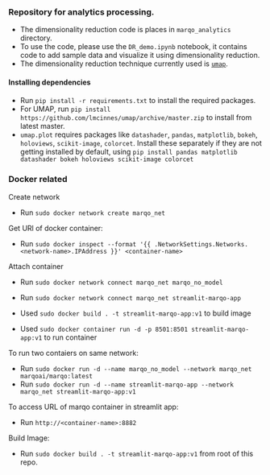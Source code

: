 ### Repository for analytics processing.

- The dimensionality reduction code is places in `marqo_analytics` directory.
- To use the code, please use the `DR_demo.ipynb` notebook, it contains code to add sample data and visualize it using dimensionality reduction.
- The dimensionality reduction technique currently used is [`umap`](https://github.com/lmcinnes/umap).

#### Installing dependencies
- Run `pip install -r requirements.txt` to install the required packages. 
- For UMAP, run `pip install https://github.com/lmcinnes/umap/archive/master.zip` to install from latest master.
- `umap.plot` requires packages like `datashader`, `pandas`, `matplotlib`, `bokeh`, `holoviews`, `scikit-image`, `colorcet`. Install these separately if they are not getting installed by default, using `pip install pandas matplotlib datashader bokeh holoviews scikit-image colorcet`


### Docker related

Create network
- Run `sudo docker network create marqo_net`

Get URl of docker container:
- Run `sudo docker inspect --format '{{ .NetworkSettings.Networks.<network-name>.IPAddress }}' <container-name>`

Attach container
- Run `sudo docker network connect marqo_net marqo_no_model`
- Run `sudo docker network connect marqo_net streamlit-marqo-app`

- Used `sudo docker build . -t streamlit-marqo-app:v1`  to build image
- Used `sudo docker container run -d -p 8501:8501 streamlit-marqo-app:v1` to run container

To run two contaiers on same network:
- Run `sudo docker run -d --name marqo_no_model --network marqo_net marqoai/marqo:latest`
- Run `sudo docker run -d --name streamlit-marqo-app --network marqo_net streamlit-marqo-app:v1`

To access URL of marqo container in streamlit app:
- Run `http://<container-name>:8882`

Build Image:
- Run `sudo docker build . -t streamlit-marqo-app:v1` from root of this repo.

